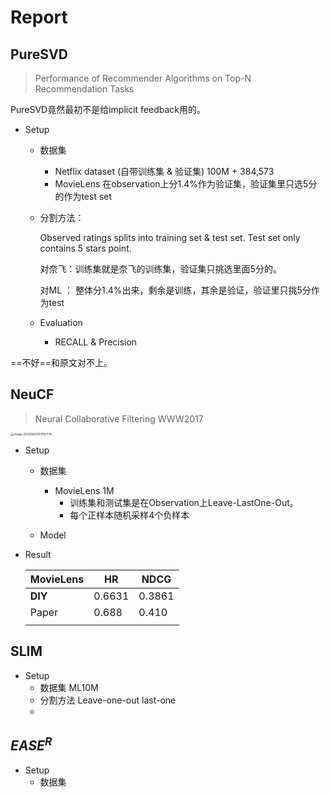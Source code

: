 # Report

## PureSVD

> Performance of Recommender Algorithms on Top-N Recommendation Tasks

PureSVD竟然最初不是给implicit feedback用的。 

* Setup

  * 数据集
    * Netflix dataset (自带训练集 & 验证集) 100M + 384,573
    * MovieLens 在observation上分1.4%作为验证集，验证集里只选5分的作为test set

  * 分割方法：

    Observed ratings splits into training set & test set. Test set only contains 5 stars point.

    对奈飞：训练集就是奈飞的训练集，验证集只挑选里面5分的。

    对ML ： 整体分1.4%出来，剩余是训练，其余是验证，验证里只挑5分作为test

  * Evaluation

    * RECALL & Precision 



==不好==和原文对不上。



## NeuCF

> Neural Collaborative Filtering WWW2017

<img src="https://s2.loli.net/2022/06/20/JgouhGXPlZYazDs.png" alt="image-20220620151755778" style="zoom: 33%;" />



* Setup

  * 数据集
    * MovieLens 1M 
      * 训练集和测试集是在Observation上Leave-LastOne-Out。 
      * 每个正样本随机采样4个负样本

  * Model

  

* Result

  | MovieLens | HR     | NDCG   |
  | --------- | ------ | ------ |
  | **DIY**   | 0.6631 | 0.3861 |
  | Paper     | 0.688  | 0.410  |
  |           |        |        |

## SLIM 

* Setup
  * 数据集
    ML10M 
  * 分割方法
    Leave-one-out  last-one
  * 





## $EASE^R$

* Setup 
  * 数据集
    
